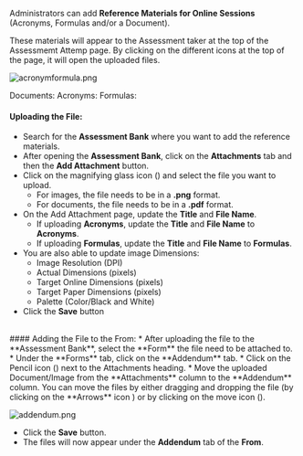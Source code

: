 Administrators can add **Reference Materials for Online Sessions** (Acronyms, Formulas and/or a Document). 

These materials will appear to the Assessment taker at the top of the Assessmemt Attemp page. By clicking on the different icons at the top of the page, it will open the uploaded files.

![acronymformula.png](https://e02.insite.com/files/sites/e02/reference-materials/acronymformula.png)

Documents:  <i class="far fa-download"></i>
Acronyms:  <i class="fal fa-table"></i>
Formulas:  <i class="fal fa-square-root-alt"></i>

#### Uploading the File:
* Search for the **Assessment Bank** where you want to add the reference materials.
* After opening the **Assessment Bank**, click on the **Attachments** tab and then the **Add Attachment** button.
* Click on the magnifying glass icon (<i class="far fa-search"></i>) and select the file you want to upload.
	* For images, the file needs to be in a **.png** format.
	* For documents, the file needs to be in a **.pdf** format.
* On the Add Attachment page, update the **Title** and **File Name**.
	* If uploading **Acronyms**, update the **Title** and **File Name** to **Acronyms**.
	* If uploading **Formulas**, update the **Title** and **File Name** to **Formulas**.
* You are also able to update image Dimensions:
	* Image Resolution (DPI)
	* Actual Dimensions (pixels)
	* Target Online Dimensions (pixels)
	* Target Paper Dimensions (pixels)
	* Palette (Color/Black and White)
* Click the **Save** button
<br>
#### Adding the File to the From:
* After uploading the file to the **Assessment Bank**, select the **Form** the file need to be attached to.
* Under the **Forms** tab, click on the **Addendum** tab.
* Click on the Pencil icon (<i class="fas fa-pencil"></i>) next to the Attachments heading.
* Move the uploaded Document/Image from the **Attachments** column to the **Addendum** column. You can move the files by either dragging and dropping the file (by clicking on the **Arrows** icon <i class="fas fa-arrows-alt"></i>) or by clicking on the move icon (<i class="fas fa-share fa-flip-horizontal"></i>).

![addendum.png](https://e02.insite.com/files/sites/e02/reference-materials/addendum.png)

* Click the **Save** button.
* The files will now appear under the **Addendum** tab of the **From**.